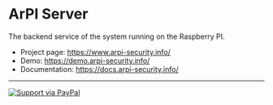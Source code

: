 # ArPI Server

The backend service of the system running on the Raspberry PI.

* Project page: https://www.arpi-security.info/
* Demo: https://demo.arpi-security.info/
* Documentation: https://docs.arpi-security.info/

---

<a href="https://www.paypal.me/gkovacs81/">
  <img alt="Support via PayPal" src="https://cdn.rawgit.com/twolfson/paypal-github-button/1.0.0/dist/button.svg"/>
</a>
